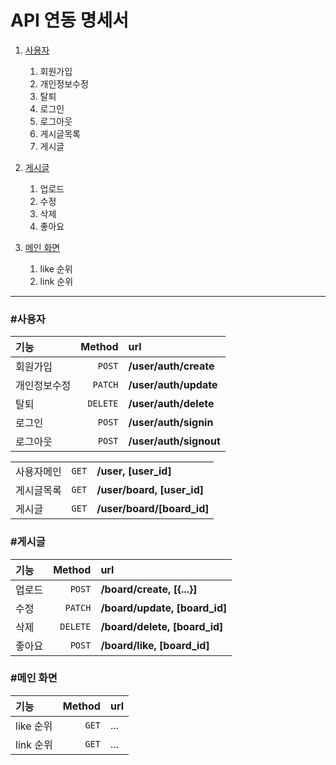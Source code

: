 # API 연동 명세서
1. [사용자](#사용자)
    1. 회원가입
    2. 개인정보수정
    3. 탈퇴
    4. 로그인
    5. 로그아웃
    6. 게시글목록
    7. 게시글
        
2. [게시글](#게시글)
    1. 업로드
    2. 수정
    3. 삭제
    4. 좋아요
    
3. [메인 화면](#메인-화면)
    1. like 순위
    2. link 순위

--- --- 

### #사용자
|기능|Method|url|
|:---|---:|:---|
|회원가입|`POST`|**/user/auth/create**|
|개인정보수정|`PATCH`|**/user/auth/update**|
|탈퇴|`DELETE`|**/user/auth/delete**|
|로그인|`POST`|**/user/auth/signin**|
|로그아웃|`POST`|**/user/auth/signout**|

||||
|:---|---:|:---|
|사용자메인|`GET`|**/user, [user_id]**|  
|게시글목록|`GET`|**/user/board, [user_id]**|  
|게시글|`GET`|**/user/board/[board_id]**|  

### #게시글
|기능|Method|url|
|:---|---:|:---|
|업로드|`POST`|**/board/create, [{...}]**|
|수정|`PATCH`|**/board/update, [board_id]**|
|삭제|`DELETE`|**/board/delete, [board_id]**|
|좋아요|`POST`|**/board/like, [board_id]**|
 
### #메인 화면
|기능|Method|url|
|:---|---:|:---|
|like 순위|`GET`|...|
|link 순위|`GET`|...| 

